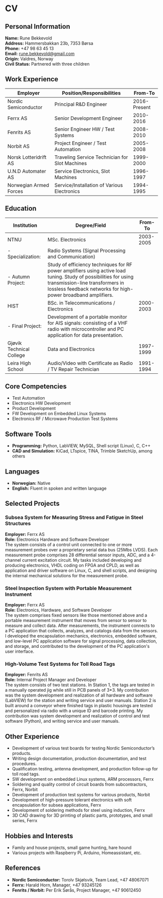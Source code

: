 
# CV

## Personal Information
**Name:** Rune Bekkevold  
**Address:** Hammersbakkan 23b, 7353 Børsa  
**Phone:** +47 98 63 45 13  
**Email:** [rune.bekkevold@gmail.com](mailto:rune.bekkevold@gmail.com)  
**Origin:** Valdres, Norway  
**Civil Status:** Partnered with three children  

## Work Experience

| Employer                | Position/Responsibilities                          | From-To   |
|-------------------------|-----------------------------------------------------|-----------|
| Nordic Semiconductor     | Principal R&D Engineer                              | 2016-Present  |
| Ferrx AS                 | Senior Development Engineer                         | 2010-2016  |
| Fenrits AS               | Senior Engineer HW / Test Systems                   | 2008-2010  |
| Norbit AS                | Project Engineer / Test Automation                  | 2005-2008  |
| Norsk Lotteridrift AS    | Traveling Service Technician for Slot Machines      | 1999-2000  |
| U.N.D Automater AS       | Service Electronics, Slot Machines                  | 1996-1997  |
| Norwegian Armed Forces   | Service/Installation of Various Electronics         | 1994-1995  |

## Education

| Institution            | Degree/Field                                       | From-To    |
|------------------------|---------------------------------------------------|------------|
| NTNU                   | MSc. Electronics                                   | 2003-2005  |
| - Specialization:       | Radio Systems (Signal Processing and Communication)|            |
| - Autumn Project:      | Study of efficiency techniques for RF power amplifiers using active load tuning. Study of possibilities for using transmission-line transformers in lossless feedback networks for high-power broadband amplifiers. |
| HIST                   | BSc. in Telecommunications / Electronics           | 2000-2003  |
| - Final Project:        | Development of a portable monitor for AIS signals: consisting of a VHF radio with microcontroller and PC application for data presentation. |
| Gjøvik Technical College | Data and Electronics                             | 1997-1999  |
| Leira High School       | Audio/Video with Certificate as Radio / TV Repair Technician | 1991-1994  |

## Core Competencies
- Test Automation  
- Electronics HW Development  
- Product Development  
- FW Development on Embedded Linux Systems  
- Electronics RF / Microwave Production Test Systems  

## Software Tools
- **Programming:** Python, LabVIEW, MySQL, Shell script (Linux), C, C++  
- **CAD and Simulation:** KiCad, LTspice, TINA, Trimble SketchUp, among others  

## Languages
- **Norwegian:** Native  
- **English:** Fluent in spoken and written language  

## Selected Projects

### Subsea System for Measuring Stress and Fatigue in Steel Structures
**Employer:** Ferrx AS  
**Role:** Electronics Hardware and Software Developer  
The system consists of a control unit connected to one or more measurement probes over a proprietary serial data bus (25Mbs LVDS). Each measurement probe comprises 28 differential sensor inputs, ADC, and a 4-channel current excitation circuit. My tasks included developing and producing electronics, VHDL coding on FPGA and CPLD, as well as application and driver software on Linux, C, and shell scripts, and designing the internal mechanical solutions for the measurement probe.

### Steel Inspection System with Portable Measurement Instrument
**Employer:** Ferrx AS  
**Role:** Electronics, Hardware, and Software Developer  
The system comprises fixed sensors like those mentioned above and a portable measurement instrument that moves from sensor to sensor to measure and collect data. After measurements, the instrument connects to a PC application that collects, analyzes, and catalogs data from the sensors. I developed the encapsulation mechanics, electronics, embedded software, and low-level PC application software for signal processing, data collection, and storage, and contributed to the development of the PC application's user interface.

### High-Volume Test Systems for Toll Road Tags
**Employer:** Fenrits AS  
**Role:** Internal Project Manager and Developer  
The system consists of two test stations. In Station 1, the tags are tested in a manually operated jig while still in PCB panels of 3*3. My contribution was the system development and realization of all hardware and software (LabVIEW) for the station and writing service and user manuals. Station 2 is built around a conveyor where finished tags in plastic housings are tested and personalized via radio with a unique ID and barcode printing. My contribution was system development and realization of control and test software (Python), and writing service and user manuals.

## Other Experience
- Development of various test boards for testing Nordic Semiconductor’s products.  
- Writing design documentation, production documentation, and test procedures.  
- Qualification testing, antenna development, and production follow-up for toll road tags.  
- SW development on embedded Linux systems, ARM processors, Ferrx  
- Soldering and quality control of circuit boards from subcontractors, Ferrx, Norbit  
- Development of production test systems for various products, Norbit  
- Development of high-pressure tolerant electronics with soft encapsulation for subsea applications, Ferrx  
- Development of soldering methods for steel using induction, Ferrx  
- 3D CAD drawing for 3D printing of plastic parts, prototypes, and small series, Ferrx  

## Hobbies and Interests
- Family and house projects, small game hunting, hare hound  
- Various projects with Raspberry Pi, Arduino, Homeassistant, etc.  

## References
- **Nordic Semiconductor:** Torolv Skjølsvik, Team Lead, +47 48067071  
- **Ferrx:** Harald Horn, Manager, +47 93245126  
- **Fenrits / Norbit:** Per Erik Sørås, Project Manager, +47 90612450  
